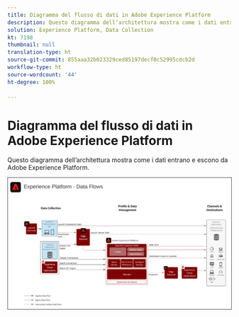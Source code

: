 ```yaml
---
title: Diagramma del flusso di dati in Adobe Experience Platform
description: Questo diagramma dell’architettura mostra come i dati entrano e escono da Adobe Experience Platform.
solution: Experience Platform, Data Collection
kt: 7198
thumbnail: null
translation-type: ht
source-git-commit: 855aaa32b023329ced85197decf0c52995cdcb2d
workflow-type: ht
source-wordcount: '44'
ht-degree: 100%

---
```



# Diagramma del flusso di dati in Adobe Experience Platform

Questo diagramma dell’architettura mostra come i dati entrano e escono da Adobe Experience Platform.

<img src="assets/aepdataflow.svg" alt="Flusso di dati in Experience Platform" style="border:1px solid #4a4a4a" />